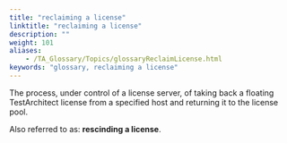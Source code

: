 ```yaml
--- 
title: "reclaiming a license"
linktitle: "reclaiming a license"
description: ""
weight: 101
aliases: 
    - /TA_Glossary/Topics/glossaryReclaimLicense.html
keywords: "glossary, reclaiming a license"
---
```


The process, under control of a license server, of taking back a floating TestArchitect license from a specified host and returning it to the license pool.

Also referred to as: **rescinding a license**.
